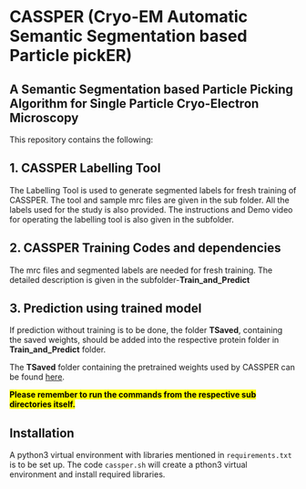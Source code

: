 # CASSPER (Cryo-EM Automatic Semantic Segmentation based Particle pickER)
## A Semantic Segmentation based Particle Picking Algorithm for Single Particle Cryo-Electron Microscopy

This repository contains the following:
## 1. CASSPER Labelling Tool
The Labelling Tool is used to generate segmented labels for fresh training of CASSPER. The tool and sample mrc files are given in the sub folder. All the labels used for the study is also provided. The instructions and Demo video for operating the labelling tool is also given in the subfolder.

## 2. CASSPER Training Codes and dependencies
The mrc files and segmented labels are needed for fresh training. The detailed description is given in the subfolder-**Train_and_Predict**

## 3. Prediction using trained model
If prediction without training is to be done, the folder **TSaved**, containing the saved weights, should be added into the respective protein folder in **Train_and_Predict** folder.

The **TSaved** folder containing the pretrained weights used by CASSPER can be found [here](https://drive.google.com/drive/folders/1Vi4N8RSObD6Oa_pCRcyZ2MS8WzbDT-7b?usp=sharing "Google Drive").

<mark>**Please remember to run the commands from the respective sub directories itself.** </mark>

## Installation
A python3 virtual environment with libraries mentioned in `requirements.txt` is to be set up. 
The code `cassper.sh` will create a pthon3 virtual environment and install required libraries. 
